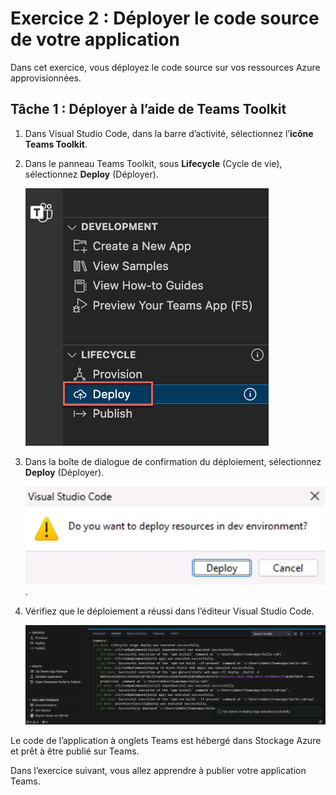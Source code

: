 # Exercice 2 : Déployer le code source de votre application

Dans cet exercice, vous déployez le code source sur vos ressources Azure approvisionnées.

## Tâche 1 : Déployer à l’aide de Teams Toolkit

1. Dans Visual Studio Code, dans la barre d’activité, sélectionnez l’**icône Teams Toolkit**.

2. Dans le panneau Teams Toolkit, sous **Lifecycle** (Cycle de vie), sélectionnez **Deploy** (Déployer).

    ![Capture d’écran du lien de déploiement dans le cloud mis en évidence.](../../media/deploy-button.png)

3. Dans la boîte de dialogue de confirmation du déploiement, sélectionnez **Deploy** (Déployer).

    ![Capture d’écran d’une boîte de dialogue de confirmation du déploiement.](../../media/deploy-confirm.png).

4. Vérifiez que le déploiement a réussi dans l’éditeur Visual Studio Code.

    ![Capture d’écran montrant que le déploiement a réussi.](../../media/deploy-success.png)

Le code de l’application à onglets Teams est hébergé dans Stockage Azure et prêt à être publié sur Teams.

Dans l’exercice suivant, vous allez apprendre à publier votre application Teams.
